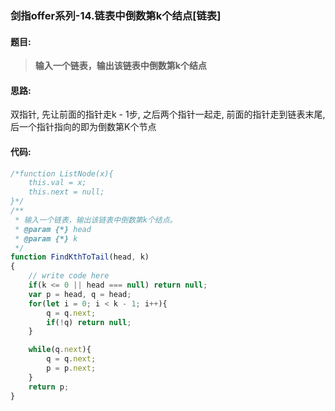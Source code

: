 ### 剑指offer系列-14.链表中倒数第k个结点[链表]

#### 题目:
>**输入一个链表，输出该链表中倒数第k个结点**

#### 思路:
双指针, 先让前面的指针走k - 1步, 之后两个指针一起走, 前面的指针走到链表末尾, 后一个指针指向的即为倒数第K个节点

#### 代码:
```javascript
/*function ListNode(x){
    this.val = x;
    this.next = null;
}*/
/**
 * 输入一个链表，输出该链表中倒数第k个结点。
 * @param {*} head 
 * @param {*} k 
 */
function FindKthToTail(head, k)
{
    // write code here
    if(k <= 0 || head === null) return null;
    var p = head, q = head;
    for(let i = 0; i < k - 1; i++){
        q = q.next;
        if(!q) return null;
    }

    while(q.next){
        q = q.next;
        p = p.next;
    }
    return p;
}
```